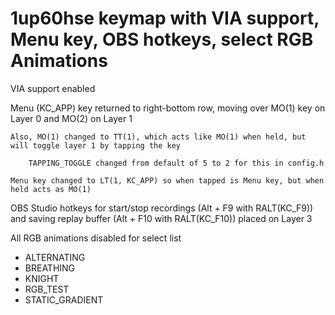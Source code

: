 # 1up60hse keymap with VIA support, Menu key, OBS hotkeys, select RGB Animations

VIA support enabled
	
Menu (KC_APP) key returned to right-bottom row, moving over MO(1) key on Layer 0 and MO(2) on Layer 1

	Also, MO(1) changed to TT(1), which acts like MO(1) when held, but will toggle layer 1 by tapping the key
	
		TAPPING_TOGGLE changed from default of 5 to 2 for this in config.h
		
	Menu key changed to LT(1, KC_APP) so when tapped is Menu key, but when held acts as MO(1)
	
OBS Studio hotkeys for start/stop recordings (Alt + F9 with RALT(KC_F9)) and saving replay buffer (Alt + F10 with RALT(KC_F10)) placed on Layer 3

All RGB animations disabled for select list
- ALTERNATING
- BREATHING
- KNIGHT
- RGB_TEST
- STATIC_GRADIENT